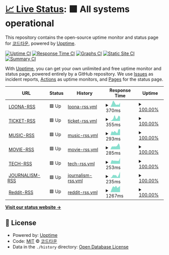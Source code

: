 # [📈 Live Status](https://status.cord.town): <!--live status--> **🟩 All systems operational**

This repository contains the open-source uptime monitor and status page for [코드타운](cord.town), powered by [Upptime](https://github.com/upptime/upptime).

[![Uptime CI](https://github.com/CORDTOWN/upptime/workflows/Uptime%20CI/badge.svg)](https://github.com/CORDTOWN/upptime/actions?query=workflow%3A%22Uptime+CI%22)
[![Response Time CI](https://github.com/CORDTOWN/upptime/workflows/Response%20Time%20CI/badge.svg)](https://github.com/CORDTOWN/upptime/actions?query=workflow%3A%22Response+Time+CI%22)
[![Graphs CI](https://github.com/CORDTOWN/upptime/workflows/Graphs%20CI/badge.svg)](https://github.com/CORDTOWN/upptime/actions?query=workflow%3A%22Graphs+CI%22)
[![Static Site CI](https://github.com/CORDTOWN/upptime/workflows/Static%20Site%20CI/badge.svg)](https://github.com/CORDTOWN/upptime/actions?query=workflow%3A%22Static+Site+CI%22)
[![Summary CI](https://github.com/CORDTOWN/upptime/workflows/Summary%20CI/badge.svg)](https://github.com/CORDTOWN/upptime/actions?query=workflow%3A%22Summary+CI%22)

With [Upptime](https://upptime.js.org), you can get your own unlimited and free uptime monitor and status page, powered entirely by a GitHub repository. We use [Issues](https://github.com/CORDTOWN/upptime/issues) as incident reports, [Actions](https://github.com/CORDTOWN/upptime/actions) as uptime monitors, and [Pages](https://status.cord.town) for the status page.

<!--start: status pages-->
<!-- This summary is generated by Upptime (https://github.com/upptime/upptime) -->
<!-- Do not edit this manually, your changes will be overwritten -->
<!-- prettier-ignore -->
| URL | Status | History | Response Time | Uptime |
| --- | ------ | ------- | ------------- | ------ |
| <img alt="" src="https://favicons.githubusercontent.com/loona-rss.cord.town" height="13"> [LOONA-RSS](https://loona-rss.cord.town/) | 🟩 Up | [loona-rss.yml](https://github.com/CORDTOWN/upptime/commits/HEAD/history/loona-rss.yml) | <details><summary><img alt="Response time graph" src="./graphs/loona-rss/response-time-week.png" height="20"> 370ms</summary><br><a href="https://status.cord.town/history/loona-rss"><img alt="Response time 540" src="https://img.shields.io/endpoint?url=https%3A%2F%2Fraw.githubusercontent.com%2FCORDTOWN%2Fupptime%2FHEAD%2Fapi%2Floona-rss%2Fresponse-time.json"></a><br><a href="https://status.cord.town/history/loona-rss"><img alt="24-hour response time 374" src="https://img.shields.io/endpoint?url=https%3A%2F%2Fraw.githubusercontent.com%2FCORDTOWN%2Fupptime%2FHEAD%2Fapi%2Floona-rss%2Fresponse-time-day.json"></a><br><a href="https://status.cord.town/history/loona-rss"><img alt="7-day response time 370" src="https://img.shields.io/endpoint?url=https%3A%2F%2Fraw.githubusercontent.com%2FCORDTOWN%2Fupptime%2FHEAD%2Fapi%2Floona-rss%2Fresponse-time-week.json"></a><br><a href="https://status.cord.town/history/loona-rss"><img alt="30-day response time 356" src="https://img.shields.io/endpoint?url=https%3A%2F%2Fraw.githubusercontent.com%2FCORDTOWN%2Fupptime%2FHEAD%2Fapi%2Floona-rss%2Fresponse-time-month.json"></a><br><a href="https://status.cord.town/history/loona-rss"><img alt="1-year response time 540" src="https://img.shields.io/endpoint?url=https%3A%2F%2Fraw.githubusercontent.com%2FCORDTOWN%2Fupptime%2FHEAD%2Fapi%2Floona-rss%2Fresponse-time-year.json"></a></details> | <details><summary><a href="https://status.cord.town/history/loona-rss">100.00%</a></summary><a href="https://status.cord.town/history/loona-rss"><img alt="All-time uptime 99.98%" src="https://img.shields.io/endpoint?url=https%3A%2F%2Fraw.githubusercontent.com%2FCORDTOWN%2Fupptime%2FHEAD%2Fapi%2Floona-rss%2Fuptime.json"></a><br><a href="https://status.cord.town/history/loona-rss"><img alt="24-hour uptime 100.00%" src="https://img.shields.io/endpoint?url=https%3A%2F%2Fraw.githubusercontent.com%2FCORDTOWN%2Fupptime%2FHEAD%2Fapi%2Floona-rss%2Fuptime-day.json"></a><br><a href="https://status.cord.town/history/loona-rss"><img alt="7-day uptime 100.00%" src="https://img.shields.io/endpoint?url=https%3A%2F%2Fraw.githubusercontent.com%2FCORDTOWN%2Fupptime%2FHEAD%2Fapi%2Floona-rss%2Fuptime-week.json"></a><br><a href="https://status.cord.town/history/loona-rss"><img alt="30-day uptime 100.00%" src="https://img.shields.io/endpoint?url=https%3A%2F%2Fraw.githubusercontent.com%2FCORDTOWN%2Fupptime%2FHEAD%2Fapi%2Floona-rss%2Fuptime-month.json"></a><br><a href="https://status.cord.town/history/loona-rss"><img alt="1-year uptime 99.98%" src="https://img.shields.io/endpoint?url=https%3A%2F%2Fraw.githubusercontent.com%2FCORDTOWN%2Fupptime%2FHEAD%2Fapi%2Floona-rss%2Fuptime-year.json"></a></details>
| <img alt="" src="https://favicons.githubusercontent.com/ticket-rss.cord.town" height="13"> [TICKET-RSS](https://ticket-rss.cord.town/) | 🟩 Up | [ticket-rss.yml](https://github.com/CORDTOWN/upptime/commits/HEAD/history/ticket-rss.yml) | <details><summary><img alt="Response time graph" src="./graphs/ticket-rss/response-time-week.png" height="20"> 355ms</summary><br><a href="https://status.cord.town/history/ticket-rss"><img alt="Response time 515" src="https://img.shields.io/endpoint?url=https%3A%2F%2Fraw.githubusercontent.com%2FCORDTOWN%2Fupptime%2FHEAD%2Fapi%2Fticket-rss%2Fresponse-time.json"></a><br><a href="https://status.cord.town/history/ticket-rss"><img alt="24-hour response time 435" src="https://img.shields.io/endpoint?url=https%3A%2F%2Fraw.githubusercontent.com%2FCORDTOWN%2Fupptime%2FHEAD%2Fapi%2Fticket-rss%2Fresponse-time-day.json"></a><br><a href="https://status.cord.town/history/ticket-rss"><img alt="7-day response time 355" src="https://img.shields.io/endpoint?url=https%3A%2F%2Fraw.githubusercontent.com%2FCORDTOWN%2Fupptime%2FHEAD%2Fapi%2Fticket-rss%2Fresponse-time-week.json"></a><br><a href="https://status.cord.town/history/ticket-rss"><img alt="30-day response time 297" src="https://img.shields.io/endpoint?url=https%3A%2F%2Fraw.githubusercontent.com%2FCORDTOWN%2Fupptime%2FHEAD%2Fapi%2Fticket-rss%2Fresponse-time-month.json"></a><br><a href="https://status.cord.town/history/ticket-rss"><img alt="1-year response time 515" src="https://img.shields.io/endpoint?url=https%3A%2F%2Fraw.githubusercontent.com%2FCORDTOWN%2Fupptime%2FHEAD%2Fapi%2Fticket-rss%2Fresponse-time-year.json"></a></details> | <details><summary><a href="https://status.cord.town/history/ticket-rss">100.00%</a></summary><a href="https://status.cord.town/history/ticket-rss"><img alt="All-time uptime 99.97%" src="https://img.shields.io/endpoint?url=https%3A%2F%2Fraw.githubusercontent.com%2FCORDTOWN%2Fupptime%2FHEAD%2Fapi%2Fticket-rss%2Fuptime.json"></a><br><a href="https://status.cord.town/history/ticket-rss"><img alt="24-hour uptime 100.00%" src="https://img.shields.io/endpoint?url=https%3A%2F%2Fraw.githubusercontent.com%2FCORDTOWN%2Fupptime%2FHEAD%2Fapi%2Fticket-rss%2Fuptime-day.json"></a><br><a href="https://status.cord.town/history/ticket-rss"><img alt="7-day uptime 100.00%" src="https://img.shields.io/endpoint?url=https%3A%2F%2Fraw.githubusercontent.com%2FCORDTOWN%2Fupptime%2FHEAD%2Fapi%2Fticket-rss%2Fuptime-week.json"></a><br><a href="https://status.cord.town/history/ticket-rss"><img alt="30-day uptime 100.00%" src="https://img.shields.io/endpoint?url=https%3A%2F%2Fraw.githubusercontent.com%2FCORDTOWN%2Fupptime%2FHEAD%2Fapi%2Fticket-rss%2Fuptime-month.json"></a><br><a href="https://status.cord.town/history/ticket-rss"><img alt="1-year uptime 99.97%" src="https://img.shields.io/endpoint?url=https%3A%2F%2Fraw.githubusercontent.com%2FCORDTOWN%2Fupptime%2FHEAD%2Fapi%2Fticket-rss%2Fuptime-year.json"></a></details>
| <img alt="" src="https://favicons.githubusercontent.com/music-rss.cord.town" height="13"> [MUSIC-RSS](https://music-rss.cord.town/) | 🟩 Up | [music-rss.yml](https://github.com/CORDTOWN/upptime/commits/HEAD/history/music-rss.yml) | <details><summary><img alt="Response time graph" src="./graphs/music-rss/response-time-week.png" height="20"> 293ms</summary><br><a href="https://status.cord.town/history/music-rss"><img alt="Response time 543" src="https://img.shields.io/endpoint?url=https%3A%2F%2Fraw.githubusercontent.com%2FCORDTOWN%2Fupptime%2FHEAD%2Fapi%2Fmusic-rss%2Fresponse-time.json"></a><br><a href="https://status.cord.town/history/music-rss"><img alt="24-hour response time 218" src="https://img.shields.io/endpoint?url=https%3A%2F%2Fraw.githubusercontent.com%2FCORDTOWN%2Fupptime%2FHEAD%2Fapi%2Fmusic-rss%2Fresponse-time-day.json"></a><br><a href="https://status.cord.town/history/music-rss"><img alt="7-day response time 293" src="https://img.shields.io/endpoint?url=https%3A%2F%2Fraw.githubusercontent.com%2FCORDTOWN%2Fupptime%2FHEAD%2Fapi%2Fmusic-rss%2Fresponse-time-week.json"></a><br><a href="https://status.cord.town/history/music-rss"><img alt="30-day response time 277" src="https://img.shields.io/endpoint?url=https%3A%2F%2Fraw.githubusercontent.com%2FCORDTOWN%2Fupptime%2FHEAD%2Fapi%2Fmusic-rss%2Fresponse-time-month.json"></a><br><a href="https://status.cord.town/history/music-rss"><img alt="1-year response time 543" src="https://img.shields.io/endpoint?url=https%3A%2F%2Fraw.githubusercontent.com%2FCORDTOWN%2Fupptime%2FHEAD%2Fapi%2Fmusic-rss%2Fresponse-time-year.json"></a></details> | <details><summary><a href="https://status.cord.town/history/music-rss">100.00%</a></summary><a href="https://status.cord.town/history/music-rss"><img alt="All-time uptime 99.93%" src="https://img.shields.io/endpoint?url=https%3A%2F%2Fraw.githubusercontent.com%2FCORDTOWN%2Fupptime%2FHEAD%2Fapi%2Fmusic-rss%2Fuptime.json"></a><br><a href="https://status.cord.town/history/music-rss"><img alt="24-hour uptime 100.00%" src="https://img.shields.io/endpoint?url=https%3A%2F%2Fraw.githubusercontent.com%2FCORDTOWN%2Fupptime%2FHEAD%2Fapi%2Fmusic-rss%2Fuptime-day.json"></a><br><a href="https://status.cord.town/history/music-rss"><img alt="7-day uptime 100.00%" src="https://img.shields.io/endpoint?url=https%3A%2F%2Fraw.githubusercontent.com%2FCORDTOWN%2Fupptime%2FHEAD%2Fapi%2Fmusic-rss%2Fuptime-week.json"></a><br><a href="https://status.cord.town/history/music-rss"><img alt="30-day uptime 100.00%" src="https://img.shields.io/endpoint?url=https%3A%2F%2Fraw.githubusercontent.com%2FCORDTOWN%2Fupptime%2FHEAD%2Fapi%2Fmusic-rss%2Fuptime-month.json"></a><br><a href="https://status.cord.town/history/music-rss"><img alt="1-year uptime 99.93%" src="https://img.shields.io/endpoint?url=https%3A%2F%2Fraw.githubusercontent.com%2FCORDTOWN%2Fupptime%2FHEAD%2Fapi%2Fmusic-rss%2Fuptime-year.json"></a></details>
| <img alt="" src="https://favicons.githubusercontent.com/movie-rss.cord.town" height="13"> [MOVIE-RSS](https://movie-rss.cord.town/) | 🟩 Up | [movie-rss.yml](https://github.com/CORDTOWN/upptime/commits/HEAD/history/movie-rss.yml) | <details><summary><img alt="Response time graph" src="./graphs/movie-rss/response-time-week.png" height="20"> 285ms</summary><br><a href="https://status.cord.town/history/movie-rss"><img alt="Response time 258" src="https://img.shields.io/endpoint?url=https%3A%2F%2Fraw.githubusercontent.com%2FCORDTOWN%2Fupptime%2FHEAD%2Fapi%2Fmovie-rss%2Fresponse-time.json"></a><br><a href="https://status.cord.town/history/movie-rss"><img alt="24-hour response time 445" src="https://img.shields.io/endpoint?url=https%3A%2F%2Fraw.githubusercontent.com%2FCORDTOWN%2Fupptime%2FHEAD%2Fapi%2Fmovie-rss%2Fresponse-time-day.json"></a><br><a href="https://status.cord.town/history/movie-rss"><img alt="7-day response time 285" src="https://img.shields.io/endpoint?url=https%3A%2F%2Fraw.githubusercontent.com%2FCORDTOWN%2Fupptime%2FHEAD%2Fapi%2Fmovie-rss%2Fresponse-time-week.json"></a><br><a href="https://status.cord.town/history/movie-rss"><img alt="30-day response time 249" src="https://img.shields.io/endpoint?url=https%3A%2F%2Fraw.githubusercontent.com%2FCORDTOWN%2Fupptime%2FHEAD%2Fapi%2Fmovie-rss%2Fresponse-time-month.json"></a><br><a href="https://status.cord.town/history/movie-rss"><img alt="1-year response time 258" src="https://img.shields.io/endpoint?url=https%3A%2F%2Fraw.githubusercontent.com%2FCORDTOWN%2Fupptime%2FHEAD%2Fapi%2Fmovie-rss%2Fresponse-time-year.json"></a></details> | <details><summary><a href="https://status.cord.town/history/movie-rss">100.00%</a></summary><a href="https://status.cord.town/history/movie-rss"><img alt="All-time uptime 99.90%" src="https://img.shields.io/endpoint?url=https%3A%2F%2Fraw.githubusercontent.com%2FCORDTOWN%2Fupptime%2FHEAD%2Fapi%2Fmovie-rss%2Fuptime.json"></a><br><a href="https://status.cord.town/history/movie-rss"><img alt="24-hour uptime 100.00%" src="https://img.shields.io/endpoint?url=https%3A%2F%2Fraw.githubusercontent.com%2FCORDTOWN%2Fupptime%2FHEAD%2Fapi%2Fmovie-rss%2Fuptime-day.json"></a><br><a href="https://status.cord.town/history/movie-rss"><img alt="7-day uptime 100.00%" src="https://img.shields.io/endpoint?url=https%3A%2F%2Fraw.githubusercontent.com%2FCORDTOWN%2Fupptime%2FHEAD%2Fapi%2Fmovie-rss%2Fuptime-week.json"></a><br><a href="https://status.cord.town/history/movie-rss"><img alt="30-day uptime 100.00%" src="https://img.shields.io/endpoint?url=https%3A%2F%2Fraw.githubusercontent.com%2FCORDTOWN%2Fupptime%2FHEAD%2Fapi%2Fmovie-rss%2Fuptime-month.json"></a><br><a href="https://status.cord.town/history/movie-rss"><img alt="1-year uptime 99.90%" src="https://img.shields.io/endpoint?url=https%3A%2F%2Fraw.githubusercontent.com%2FCORDTOWN%2Fupptime%2FHEAD%2Fapi%2Fmovie-rss%2Fuptime-year.json"></a></details>
| <img alt="" src="https://favicons.githubusercontent.com/tech-rss.cord.town" height="13"> [TECH-RSS](https://tech-rss.cord.town/) | 🟩 Up | [tech-rss.yml](https://github.com/CORDTOWN/upptime/commits/HEAD/history/tech-rss.yml) | <details><summary><img alt="Response time graph" src="./graphs/tech-rss/response-time-week.png" height="20"> 253ms</summary><br><a href="https://status.cord.town/history/tech-rss"><img alt="Response time 235" src="https://img.shields.io/endpoint?url=https%3A%2F%2Fraw.githubusercontent.com%2FCORDTOWN%2Fupptime%2FHEAD%2Fapi%2Ftech-rss%2Fresponse-time.json"></a><br><a href="https://status.cord.town/history/tech-rss"><img alt="24-hour response time 319" src="https://img.shields.io/endpoint?url=https%3A%2F%2Fraw.githubusercontent.com%2FCORDTOWN%2Fupptime%2FHEAD%2Fapi%2Ftech-rss%2Fresponse-time-day.json"></a><br><a href="https://status.cord.town/history/tech-rss"><img alt="7-day response time 253" src="https://img.shields.io/endpoint?url=https%3A%2F%2Fraw.githubusercontent.com%2FCORDTOWN%2Fupptime%2FHEAD%2Fapi%2Ftech-rss%2Fresponse-time-week.json"></a><br><a href="https://status.cord.town/history/tech-rss"><img alt="30-day response time 282" src="https://img.shields.io/endpoint?url=https%3A%2F%2Fraw.githubusercontent.com%2FCORDTOWN%2Fupptime%2FHEAD%2Fapi%2Ftech-rss%2Fresponse-time-month.json"></a><br><a href="https://status.cord.town/history/tech-rss"><img alt="1-year response time 235" src="https://img.shields.io/endpoint?url=https%3A%2F%2Fraw.githubusercontent.com%2FCORDTOWN%2Fupptime%2FHEAD%2Fapi%2Ftech-rss%2Fresponse-time-year.json"></a></details> | <details><summary><a href="https://status.cord.town/history/tech-rss">100.00%</a></summary><a href="https://status.cord.town/history/tech-rss"><img alt="All-time uptime 99.98%" src="https://img.shields.io/endpoint?url=https%3A%2F%2Fraw.githubusercontent.com%2FCORDTOWN%2Fupptime%2FHEAD%2Fapi%2Ftech-rss%2Fuptime.json"></a><br><a href="https://status.cord.town/history/tech-rss"><img alt="24-hour uptime 100.00%" src="https://img.shields.io/endpoint?url=https%3A%2F%2Fraw.githubusercontent.com%2FCORDTOWN%2Fupptime%2FHEAD%2Fapi%2Ftech-rss%2Fuptime-day.json"></a><br><a href="https://status.cord.town/history/tech-rss"><img alt="7-day uptime 100.00%" src="https://img.shields.io/endpoint?url=https%3A%2F%2Fraw.githubusercontent.com%2FCORDTOWN%2Fupptime%2FHEAD%2Fapi%2Ftech-rss%2Fuptime-week.json"></a><br><a href="https://status.cord.town/history/tech-rss"><img alt="30-day uptime 100.00%" src="https://img.shields.io/endpoint?url=https%3A%2F%2Fraw.githubusercontent.com%2FCORDTOWN%2Fupptime%2FHEAD%2Fapi%2Ftech-rss%2Fuptime-month.json"></a><br><a href="https://status.cord.town/history/tech-rss"><img alt="1-year uptime 99.98%" src="https://img.shields.io/endpoint?url=https%3A%2F%2Fraw.githubusercontent.com%2FCORDTOWN%2Fupptime%2FHEAD%2Fapi%2Ftech-rss%2Fuptime-year.json"></a></details>
| <img alt="" src="https://favicons.githubusercontent.com/journalism-rss.cord.town" height="13"> [JOURNALISM-RSS](https://journalism-rss.cord.town/) | 🟩 Up | [journalism-rss.yml](https://github.com/CORDTOWN/upptime/commits/HEAD/history/journalism-rss.yml) | <details><summary><img alt="Response time graph" src="./graphs/journalism-rss/response-time-week.png" height="20"> 235ms</summary><br><a href="https://status.cord.town/history/journalism-rss"><img alt="Response time 286" src="https://img.shields.io/endpoint?url=https%3A%2F%2Fraw.githubusercontent.com%2FCORDTOWN%2Fupptime%2FHEAD%2Fapi%2Fjournalism-rss%2Fresponse-time.json"></a><br><a href="https://status.cord.town/history/journalism-rss"><img alt="24-hour response time 231" src="https://img.shields.io/endpoint?url=https%3A%2F%2Fraw.githubusercontent.com%2FCORDTOWN%2Fupptime%2FHEAD%2Fapi%2Fjournalism-rss%2Fresponse-time-day.json"></a><br><a href="https://status.cord.town/history/journalism-rss"><img alt="7-day response time 235" src="https://img.shields.io/endpoint?url=https%3A%2F%2Fraw.githubusercontent.com%2FCORDTOWN%2Fupptime%2FHEAD%2Fapi%2Fjournalism-rss%2Fresponse-time-week.json"></a><br><a href="https://status.cord.town/history/journalism-rss"><img alt="30-day response time 229" src="https://img.shields.io/endpoint?url=https%3A%2F%2Fraw.githubusercontent.com%2FCORDTOWN%2Fupptime%2FHEAD%2Fapi%2Fjournalism-rss%2Fresponse-time-month.json"></a><br><a href="https://status.cord.town/history/journalism-rss"><img alt="1-year response time 286" src="https://img.shields.io/endpoint?url=https%3A%2F%2Fraw.githubusercontent.com%2FCORDTOWN%2Fupptime%2FHEAD%2Fapi%2Fjournalism-rss%2Fresponse-time-year.json"></a></details> | <details><summary><a href="https://status.cord.town/history/journalism-rss">100.00%</a></summary><a href="https://status.cord.town/history/journalism-rss"><img alt="All-time uptime 99.83%" src="https://img.shields.io/endpoint?url=https%3A%2F%2Fraw.githubusercontent.com%2FCORDTOWN%2Fupptime%2FHEAD%2Fapi%2Fjournalism-rss%2Fuptime.json"></a><br><a href="https://status.cord.town/history/journalism-rss"><img alt="24-hour uptime 100.00%" src="https://img.shields.io/endpoint?url=https%3A%2F%2Fraw.githubusercontent.com%2FCORDTOWN%2Fupptime%2FHEAD%2Fapi%2Fjournalism-rss%2Fuptime-day.json"></a><br><a href="https://status.cord.town/history/journalism-rss"><img alt="7-day uptime 100.00%" src="https://img.shields.io/endpoint?url=https%3A%2F%2Fraw.githubusercontent.com%2FCORDTOWN%2Fupptime%2FHEAD%2Fapi%2Fjournalism-rss%2Fuptime-week.json"></a><br><a href="https://status.cord.town/history/journalism-rss"><img alt="30-day uptime 99.38%" src="https://img.shields.io/endpoint?url=https%3A%2F%2Fraw.githubusercontent.com%2FCORDTOWN%2Fupptime%2FHEAD%2Fapi%2Fjournalism-rss%2Fuptime-month.json"></a><br><a href="https://status.cord.town/history/journalism-rss"><img alt="1-year uptime 99.83%" src="https://img.shields.io/endpoint?url=https%3A%2F%2Fraw.githubusercontent.com%2FCORDTOWN%2Fupptime%2FHEAD%2Fapi%2Fjournalism-rss%2Fuptime-year.json"></a></details>
| <img alt="" src="https://favicons.githubusercontent.com/reddit-rss.cord.town" height="13"> [Reddit-RSS](https://reddit-rss.cord.town/) | 🟩 Up | [reddit-rss.yml](https://github.com/CORDTOWN/upptime/commits/HEAD/history/reddit-rss.yml) | <details><summary><img alt="Response time graph" src="./graphs/reddit-rss/response-time-week.png" height="20"> 1267ms</summary><br><a href="https://status.cord.town/history/reddit-rss"><img alt="Response time 1128" src="https://img.shields.io/endpoint?url=https%3A%2F%2Fraw.githubusercontent.com%2FCORDTOWN%2Fupptime%2FHEAD%2Fapi%2Freddit-rss%2Fresponse-time.json"></a><br><a href="https://status.cord.town/history/reddit-rss"><img alt="24-hour response time 745" src="https://img.shields.io/endpoint?url=https%3A%2F%2Fraw.githubusercontent.com%2FCORDTOWN%2Fupptime%2FHEAD%2Fapi%2Freddit-rss%2Fresponse-time-day.json"></a><br><a href="https://status.cord.town/history/reddit-rss"><img alt="7-day response time 1267" src="https://img.shields.io/endpoint?url=https%3A%2F%2Fraw.githubusercontent.com%2FCORDTOWN%2Fupptime%2FHEAD%2Fapi%2Freddit-rss%2Fresponse-time-week.json"></a><br><a href="https://status.cord.town/history/reddit-rss"><img alt="30-day response time 1124" src="https://img.shields.io/endpoint?url=https%3A%2F%2Fraw.githubusercontent.com%2FCORDTOWN%2Fupptime%2FHEAD%2Fapi%2Freddit-rss%2Fresponse-time-month.json"></a><br><a href="https://status.cord.town/history/reddit-rss"><img alt="1-year response time 1128" src="https://img.shields.io/endpoint?url=https%3A%2F%2Fraw.githubusercontent.com%2FCORDTOWN%2Fupptime%2FHEAD%2Fapi%2Freddit-rss%2Fresponse-time-year.json"></a></details> | <details><summary><a href="https://status.cord.town/history/reddit-rss">100.00%</a></summary><a href="https://status.cord.town/history/reddit-rss"><img alt="All-time uptime 99.93%" src="https://img.shields.io/endpoint?url=https%3A%2F%2Fraw.githubusercontent.com%2FCORDTOWN%2Fupptime%2FHEAD%2Fapi%2Freddit-rss%2Fuptime.json"></a><br><a href="https://status.cord.town/history/reddit-rss"><img alt="24-hour uptime 100.00%" src="https://img.shields.io/endpoint?url=https%3A%2F%2Fraw.githubusercontent.com%2FCORDTOWN%2Fupptime%2FHEAD%2Fapi%2Freddit-rss%2Fuptime-day.json"></a><br><a href="https://status.cord.town/history/reddit-rss"><img alt="7-day uptime 100.00%" src="https://img.shields.io/endpoint?url=https%3A%2F%2Fraw.githubusercontent.com%2FCORDTOWN%2Fupptime%2FHEAD%2Fapi%2Freddit-rss%2Fuptime-week.json"></a><br><a href="https://status.cord.town/history/reddit-rss"><img alt="30-day uptime 100.00%" src="https://img.shields.io/endpoint?url=https%3A%2F%2Fraw.githubusercontent.com%2FCORDTOWN%2Fupptime%2FHEAD%2Fapi%2Freddit-rss%2Fuptime-month.json"></a><br><a href="https://status.cord.town/history/reddit-rss"><img alt="1-year uptime 99.93%" src="https://img.shields.io/endpoint?url=https%3A%2F%2Fraw.githubusercontent.com%2FCORDTOWN%2Fupptime%2FHEAD%2Fapi%2Freddit-rss%2Fuptime-year.json"></a></details>

<!--end: status pages-->

[**Visit our status website →**](https://status.cord.town)

## 📄 License

- Powered by: [Upptime](https://github.com/upptime/upptime)
- Code: [MIT](./LICENSE) © [코드타운](cord.town)
- Data in the `./history` directory: [Open Database License](https://opendatacommons.org/licenses/odbl/1-0/)
